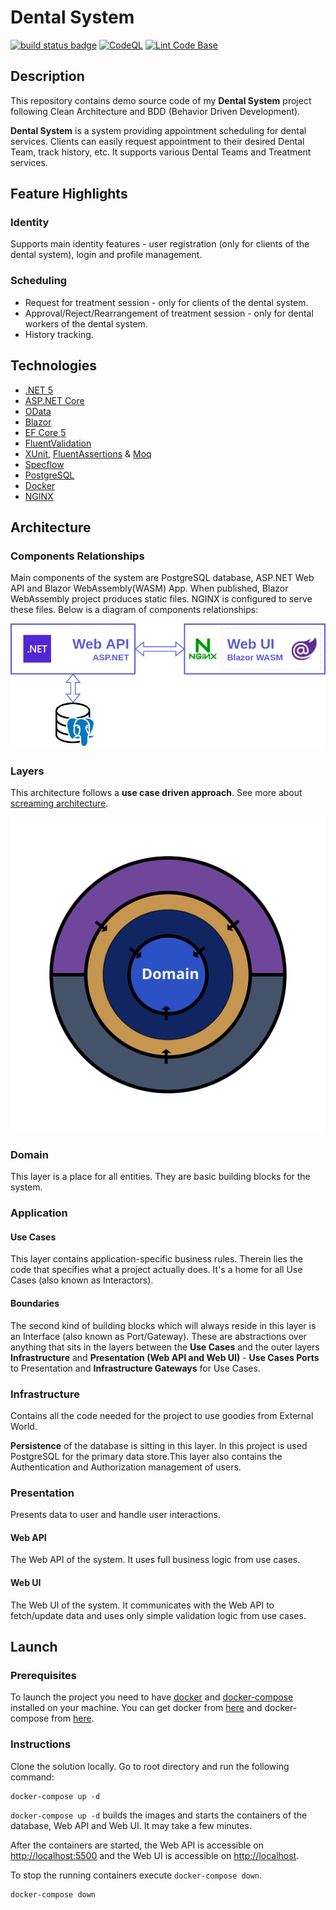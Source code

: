 # Dental System

[![build status badge](https://github.com/stoian2662/DentalScheduler/actions/workflows/dotnet.yml/badge.svg)](https://github.com/stoian2662/DentalScheduler/actions/workflows/dotnet.yml)
[![CodeQL](https://github.com/stoian2662/DentalScheduler/actions/workflows/codeql.yml/badge.svg)](https://github.com/stoian2662/DentalScheduler/actions/workflows/codeql.yml)
[![Lint Code Base](https://github.com/stoian2662/DentalScheduler/actions/workflows/super-linter.yml/badge.svg)](https://github.com/stoian2662/DentalScheduler/actions/workflows/super-linter.yml)
<!-- https://github.com/fkhoda/checkout-shoppinglist-api -->

## Description

This repository contains demo source code of my **Dental System** project following Clean Architecture and BDD (Behavior Driven Development).

**Dental System** is a system providing appointment scheduling for dental services. Clients can easily request appointment to their desired Dental Team, track history, etc. It supports various Dental Teams and Treatment services.

## Feature Highlights

### Identity

Supports main identity features - user registration (only for clients of the dental system), login and profile management.

### Scheduling

* Request for treatment session - only for clients of the dental system.
* Approval/Reject/Rearrangement of treatment session - only for dental workers of the dental system.
* History tracking.

## Technologies

* [.NET 5](https://dotnet.microsoft.com/)
* [ASP.NET Core](https://docs.microsoft.com/en-us/aspnet/core/?view=aspnetcore-5.0)
* [OData](https://www.odata.org/)
* [Blazor](https://dotnet.microsoft.com/apps/aspnet/web-apps/blazor)
* [EF Core 5](https://docs.microsoft.com/en-us/ef/core/)
* [FluentValidation](https://fluentvalidation.net/)
* [XUnit](https://xunit.net/), [FluentAssertions](https://fluentassertions.com/) & [Moq](https://github.com/Moq/moq4/wiki/Quickstart)
* [Specflow](https://specflow.org/)
* [PostgreSQL](https://www.postgresql.org/)
* [Docker](https://www.docker.com/)
* [NGINX](https://nginx.org/)

## Architecture

### Components Relationships

Main components of the system are PostgreSQL database, ASP.NET Web API and Blazor WebAssembly(WASM) App. When published, Blazor WebAssembly project produces static files. NGINX is configured to serve these files. Below is a diagram of components relationships:

![Components Relationships](/Assets/components_relationship.png)

### Layers

This architecture follows a **use case driven approach**. See more about [screaming architecture](https://blog.cleancoder.com/uncle-bob/2011/09/30/Screaming-Architecture.html).

![Dental Scheduler Architecture](/Assets/dental-scheduler-archtecture.svg)

### Domain

This layer is a place for all entities. They are basic building blocks for the system.

### Application

#### Use Cases

This layer contains application-specific business rules. Therein lies the code that specifies what a project actually does. It's a home for all Use Cases (also known as Interactors).

#### Boundaries

The second kind of building blocks which will always reside in this layer is an Interface (also known as Port/Gateway). These are abstractions over anything that sits in the layers between the **Use Cases** and the outer layers **Infrastructure** and **Presentation (Web API and Web UI)** - **Use Cases Ports** to Presentation and **Infrastructure Gateways** for Use Cases.

### Infrastructure

Contains all the code needed for the project to use goodies from External World.

**Persistence** of the database is sitting in this layer. In this project is used PostgreSQL for the primary data store.This layer also contains the Authentication and Authorization management of users.

### Presentation

Presents data to user and handle user interactions.

#### Web API

The Web API of the system. It uses full business logic from use cases.

#### Web UI

The Web UI of the system. It communicates with the Web API to fetch/update data and uses only simple validation logic from use cases.

## Launch

### Prerequisites

To launch the project you need to have [docker](https://www.docker.com/) and [docker-compose](https://docs.docker.com/compose/) installed on your machine. You can get docker from [here](https://docs.docker.com/get-docker/) and docker-compose from [here](https://docs.docker.com/compose/install/).

### Instructions

Clone the solution locally. Go to root directory and run the following command:

```shell
docker-compose up -d
```

`docker-compose up -d` builds the images and starts the containers of the database, Web API and Web UI. It may take a few minutes.

After the containers are started, the Web API is accessible on <http://localhost:5500> and the Web UI is accessible on <http://localhost>.

To stop the running containers execute `docker-compose down`.

```shell
docker-compose down
```
